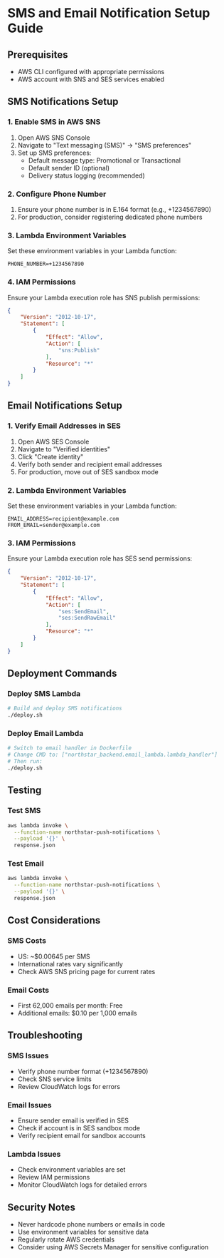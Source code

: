 # SMS and Email Notification Setup Guide

## Prerequisites
- AWS CLI configured with appropriate permissions
- AWS account with SNS and SES services enabled

## SMS Notifications Setup

### 1. Enable SMS in AWS SNS
1. Open AWS SNS Console
2. Navigate to "Text messaging (SMS)" → "SMS preferences"
3. Set up SMS preferences:
   - Default message type: Promotional or Transactional
   - Default sender ID (optional)
   - Delivery status logging (recommended)

### 2. Configure Phone Number
1. Ensure your phone number is in E.164 format (e.g., +1234567890)
2. For production, consider registering dedicated phone numbers

### 3. Lambda Environment Variables
Set these environment variables in your Lambda function:
```
PHONE_NUMBER=+1234567890
```

### 4. IAM Permissions
Ensure your Lambda execution role has SNS publish permissions:
```json
{
    "Version": "2012-10-17",
    "Statement": [
        {
            "Effect": "Allow",
            "Action": [
                "sns:Publish"
            ],
            "Resource": "*"
        }
    ]
}
```

## Email Notifications Setup

### 1. Verify Email Addresses in SES
1. Open AWS SES Console
2. Navigate to "Verified identities"
3. Click "Create identity"
4. Verify both sender and recipient email addresses
5. For production, move out of SES sandbox mode

### 2. Lambda Environment Variables
Set these environment variables in your Lambda function:
```
EMAIL_ADDRESS=recipient@example.com
FROM_EMAIL=sender@example.com
```

### 3. IAM Permissions
Ensure your Lambda execution role has SES send permissions:
```json
{
    "Version": "2012-10-17",
    "Statement": [
        {
            "Effect": "Allow",
            "Action": [
                "ses:SendEmail",
                "ses:SendRawEmail"
            ],
            "Resource": "*"
        }
    ]
}
```

## Deployment Commands

### Deploy SMS Lambda
```bash
# Build and deploy SMS notifications
./deploy.sh
```

### Deploy Email Lambda
```bash
# Switch to email handler in Dockerfile
# Change CMD to: ["northstar_backend.email_lambda.lambda_handler"]
# Then run:
./deploy.sh
```

## Testing

### Test SMS
```bash
aws lambda invoke \
  --function-name northstar-push-notifications \
  --payload '{}' \
  response.json
```

### Test Email
```bash
aws lambda invoke \
  --function-name northstar-push-notifications \
  --payload '{}' \
  response.json
```

## Cost Considerations

### SMS Costs
- US: ~$0.00645 per SMS
- International rates vary significantly
- Check AWS SNS pricing page for current rates

### Email Costs
- First 62,000 emails per month: Free
- Additional emails: $0.10 per 1,000 emails

## Troubleshooting

### SMS Issues
- Verify phone number format (+1234567890)
- Check SNS service limits
- Review CloudWatch logs for errors

### Email Issues
- Ensure sender email is verified in SES
- Check if account is in SES sandbox mode
- Verify recipient email for sandbox accounts

### Lambda Issues
- Check environment variables are set
- Review IAM permissions
- Monitor CloudWatch logs for detailed errors

## Security Notes
- Never hardcode phone numbers or emails in code
- Use environment variables for sensitive data
- Regularly rotate AWS credentials
- Consider using AWS Secrets Manager for sensitive configuration